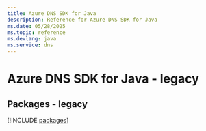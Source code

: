 ```yaml
---
title: Azure DNS SDK for Java
description: Reference for Azure DNS SDK for Java
ms.date: 05/28/2025
ms.topic: reference
ms.devlang: java
ms.service: dns
---
```

# Azure DNS SDK for Java - legacy
## Packages - legacy
[!INCLUDE [packages](dns-index.md)]